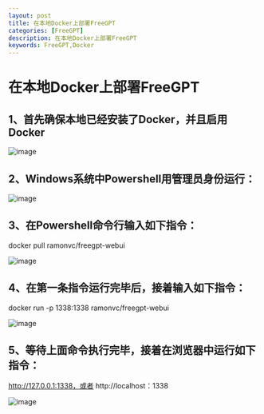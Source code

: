 ```yaml
---
layout: post
title: 在本地Docker上部署FreeGPT
categories: [FreeGPT]
description: 在本地Docker上部署FreeGPT
keywords: FreeGPT,Docker
---
```


# 在本地Docker上部署FreeGPT

## 1、首先确保本地已经安装了Docker，并且启用Docker

![image](https://github.com/weakchen007/aiwv.github.io/assets/58799395/34c7ed09-210f-4dc8-896d-19995c3fd8ba)

## 2、Windows系统中Powershell用管理员身份运行：

![image](https://github.com/weakchen007/aiwv.github.io/assets/58799395/654b8b73-2081-41ff-843c-1537dbefdf0a)

## 3、在Powershell命令行输入如下指令：

   docker pull ramonvc/freegpt-webui

![image](https://github.com/weakchen007/aiwv.github.io/assets/58799395/7254e834-2d7d-494c-b44f-fd2e34030a9a)

## 4、在第一条指令运行完毕后，接着输入如下指令：

docker run -p 1338:1338 ramonvc/freegpt-webui

![image](https://github.com/weakchen007/aiwv.github.io/assets/58799395/244776a8-9f66-46ab-a6fb-14f8c8367534)

## 5、等待上面命令执行完毕，接着在浏览器中运行如下指令：

http://127.0.0.1:1338，或者  http://localhost：1338

![image](https://github.com/weakchen007/aiwv.github.io/assets/58799395/6aec3463-5eae-4549-a919-5c6cda05ab6a)

